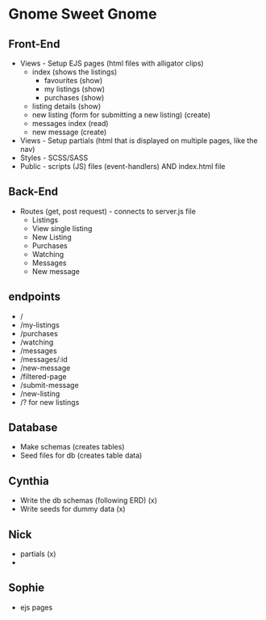 # Gnome Sweet Gnome 

## Front-End
- Views - Setup EJS pages (html files with alligator clips)
  - index (shows the listings)
    - favourites (show)
    - my listings (show)
    - purchases (show)
  - listing details (show)
  - new listing (form for submitting a new listing) (create)
  - messages index (read)
  - new message (create)
- Views - Setup partials (html that is displayed on multiple pages, like the nav)
- Styles - SCSS/SASS 
- Public - scripts (JS) files (event-handlers) AND index.html file 

## Back-End
- Routes (get, post request) - connects to server.js file 
  - Listings
  - View single listing
  - New Listing 
  - Purchases
  - Watching
  - Messages
  - New message

## endpoints
- /
- /my-listings
- /purchases
- /watching
- /messages
- /messages/:id
- /new-message
- /filtered-page
- /submit-message
- /new-listing
- /? for new listings

## Database
- Make schemas (creates tables)
- Seed files for db (creates table data)

## Cynthia 
- Write the db schemas (following ERD) (x)
- Write seeds for dummy data (x)

## Nick
- partials (x)
- 

## Sophie
- ejs pages 
